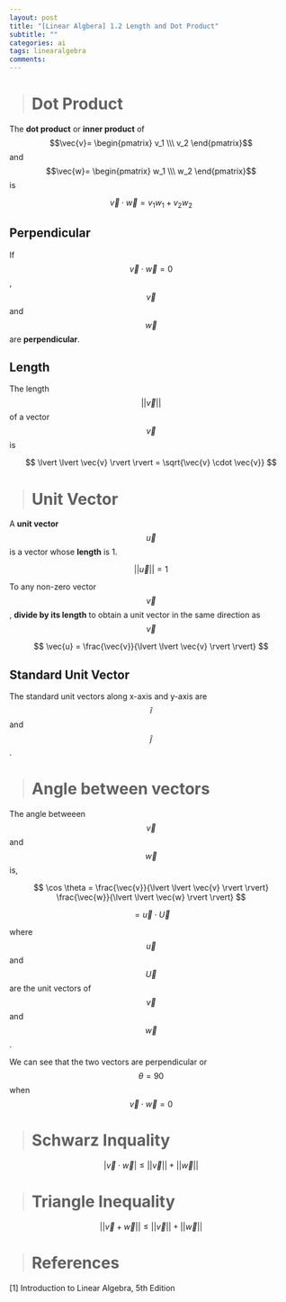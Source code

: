```yaml
---
layout: post
title: "[Linear Algbera] 1.2 Length and Dot Product"
subtitle: ""
categories: ai
tags: linearalgebra
comments:
---
```


> # Dot Product

The **dot product** or **inner product** of $$\vec{v}= \begin{pmatrix} v_1 \\\ v_2 \end{pmatrix}$$ and $$\vec{w}= \begin{pmatrix} w_1 \\\ w_2 \end{pmatrix}$$ is

$$ \vec{v} \cdot \vec{w} = v_1w_1 + v_2w_2 $$

## Perpendicular

If $$\vec{v} \cdot \vec{w}=0$$, $$\vec{v}$$ and $$\vec{w}$$ are **perpendicular**.

## Length

The length $$\lvert \lvert \vec{v} \rvert \rvert$$ of a vector $$\vec{v}$$ is

$$ \lvert \lvert \vec{v} \rvert \rvert = \sqrt{\vec{v} \cdot \vec{v}} $$

> # Unit Vector

A **unit vector** $$\vec{u}$$ is a vector whose **length** is 1.

$$ \lvert \lvert \vec{u} \rvert \rvert = 1 $$

To any non-zero vector $$\vec{v}$$, **divide by its length** to obtain a unit vector in the same direction as $$\vec{v}$$

$$ \vec{u} = \frac{\vec{v}}{\lvert \lvert \vec{v} \rvert \rvert} $$

## Standard Unit Vector

The standard unit vectors along x-axis and y-axis are $$\hat{i}$$ and $$\hat{j}$$.

> # Angle between vectors

The angle betweeen $$\vec{v}$$ and $$\vec{w}$$ is,

$$ \cos \theta = \frac{\vec{v}}{\lvert \lvert \vec{v} \rvert \rvert} \frac{\vec{w}}{\lvert \lvert \vec{w} \rvert \rvert} $$

$$ = \vec{u} \cdot \vec{U} $$

where $$\vec{u}$$ and $$\vec{U}$$ are the unit vectors of $$\vec{v}$$ and $$\vec{w}$$.

We can see that the two vectors are perpendicular or $$\theta = 90$$ when $$\vec{v} \cdot \vec{w}=0$$

> # Schwarz Inquality

$$ \lvert \vec{v} \cdot \vec{w} \rvert \leq \lvert \lvert \vec{v} \rvert \rvert + \lvert \lvert \vec{w} \rvert \rvert $$

> # Triangle Inequality

$$ \lvert \lvert \vec{v} + \vec{w} \rvert \rvert \leq \lvert \lvert \vec{v} \rvert \rvert + \lvert \lvert \vec{w} \rvert \rvert $$

> # References

[1] Introduction to Linear Algebra, 5th Edition
